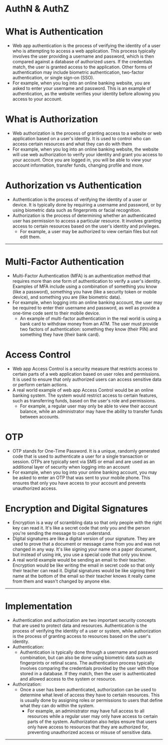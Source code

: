 # AuthN & AuthZ

# What is Authentication

- Web app authentication is the process of verifying the identity of a user who is attempting to access a web application. This process typically involves the user providing a username and password, which is then compared against a database of authorized users. If the credentials match, the user is granted access to the application. Other forms of authentication may include biometric authentication, two-factor authentication, or single sign-on (SSO).
- For example, when you log into an online banking website, you are asked to enter your username and password. This is an example of authentication, as the website verifies your identity before allowing you access to your account.

# What is Authorization

- Web authorization is the process of granting access to a website or web application based on a user's identity. It is used to control who can access certain resources and what they can do with them
- For example, when you log into an online banking website, the website will use web authorization to verify your identity and grant you access to your account. Once you are logged in, you will be able to view your account information, transfer funds, changing profile and more.

# Authorization vs Authentication

- Authentication is the process of verifying the identity of a user or device. It is typically done by requiring a username and password, or by using biometric data such as fingerprints or facial recognition.
- Authorization is the process of determining whether an authenticated user has permission to access a particular resource. It involves granting access to certain resources based on the user's identity and privileges.
    - For example, a user may be authorized to view certain files but not edit them.

---

# Multi-Factor Authentication

- Multi-Factor Authentication (MFA) is an authentication method that requires more than one form of authentication to verify a user's identity. Examples of MFA include using a combination of something you know (like a password), something you have (like a security token or mobile device), and something you are (like biometric data).
- For example, when logging into an online banking account, the user may be required to enter their username and password, as well as provide a one-time code sent to their mobile device.
    - An example of multi-factor authentication in the real world is using a bank card to withdraw money from an ATM. The user must provide two factors of authentication: something they know (their PIN) and something they have (their bank card).

# Access Control

- Web app Access Control is a security measure that restricts access to certain parts of a web application based on user roles and permissions. It is used to ensure that only authorized users can access sensitive data or perform certain actions.
- A real world example of web app Access Control would be an online banking system. The system would restrict access to certain features, such as transferring funds, based on the user's role and permissions.
    - For example, a regular user may only be able to view their account balance, while an administrator may have the ability to transfer funds between accounts.

# OTP

- OTP stands for One-Time Password. It is a unique, randomly generated code that is used to authenticate a user for a single transaction or session. OTPs are typically sent via SMS or email and are used as an additional layer of security when logging into an account
- For example, when you log into your online banking account, you may be asked to enter an OTP that was sent to your mobile phone. This ensures that only you have access to your account and prevents unauthorized access.

# Encryption and Digital Signatures

- Encryption is a way of scrambling data so that only people with the right key can read it. It's like a secret code that only you and the person you're sending the message to can understand.
- Digital signatures are like a digital version of your signature. They are used to prove that a document or message came from you and was not changed in any way. It's like signing your name on a paper document, but instead of using ink, you use a special code that only you know.
- A real world example would be sending an email to their teacher. Encryption would be like writing the email in secret code so that only their teacher can read it. Digital signatures would be like signing their name at the bottom of the email so their teacher knows it really came from them and wasn't changed by anyone else.

---

# Implementation

- Authentication and authorization are two important security concepts that are used to protect data and resources. Authentication is the process of verifying the identity of a user or system, while authorization is the process of granting access to resources based on the user's identity.
- Authentication:
    - Authentication is typically done through a username and password combination, but can also be done using biometric data such as fingerprints or retinal scans. The authentication process typically involves comparing the credentials provided by the user with those stored in a database. If they match, then the user is authenticated and allowed access to the system or resource.
- Authorization:
    - Once a user has been authenticated, authorization can be used to determine what level of access they have to certain resources. This is usually done by assigning roles or permissions to users that define what they can do within the system.
        - For example, an administrator may have full access to all resources while a regular user may only have access to certain parts of the system. Authorization also helps ensure that users only have access to resources that they are authorized for, preventing unauthorized access or misuse of sensitive data.

---